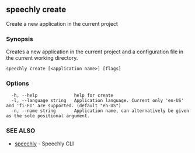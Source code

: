 ## speechly create

Create a new application in the current project

### Synopsis

Creates a new application in the current project and a configuration file in the current working directory.

```
speechly create [<application name>] [flags]
```

### Options

```
  -h, --help              help for create
  -l, --language string   Application language. Current only 'en-US' and 'fi-FI' are supported. (default "en-US")
  -n, --name string       Application name, can alternatively be given as the sole positional argument.
```

### SEE ALSO

* [speechly](speechly.md)	 - Speechly CLI

